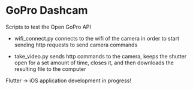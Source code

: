 # GoPro Dashcam

Scripts to test the Open GoPro API

* wifi_connect.py connects to the wifi of the camera in order to start sending http requests to send camera commands

* take_video.py sends http commands to the camera, keeps the shutter open for a set amount of time, closes it, and then downloads the resulting file to the computer

Flutter -> iOS application development in progress!

